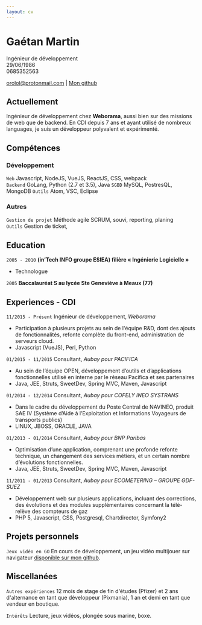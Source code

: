 ```yaml
---
layout: cv
---
```


# Gaétan Martin
Ingénieur de développement    
29/06/1986  
0685352563

<div id="webaddress">
<a href="mailto:orolol@protonmail.com">orolol@protonmail.com</a>
| <a href="https://github.com/Orolol/">Mon github</a>
</div>


## Actuellement

Ingénieur de développement chez **Weborama**, aussi bien sur des missions de web que de backend. En CDI depuis 7 ans et ayant utilisé de nombreux languages, je suis un développeur polyvalent et expérimenté. 

## Compétences

### Développement

`Web` Javascript, NodeJS, VueJS, ReactJS, CSS, webpack  
`Backend` GoLang, Python (2.7 et 3.5), Java
`SGBD` MySQL, PostresQL, MongoDB
`Outils` Atom, VSC, Eclipse

### Autres

`Gestion de projet` Méthode agile SCRUM, souvi, reporting, planing   
`Outils` Gestion de ticket,   



## Education


`2005 - 2010`
__(in’Tech INFO groupe ESIEA) filière « Ingénierie Logicielle »__

- Technologue

`2005`
__Baccalauréat S au lycée Ste Geneviève à Meaux (77)__



## Experiences - CDI

`11/2015 - Présent`
Ingénieur de développement, *Weborama*  
* Participation à plusieurs projets au sein de l'équipe R&D, dont des ajouts de fonctionnalités, refonte complète du front-end, administration de serveurs cloud.
* Javascript (VueJS), Perl, Python  

`01/2015 - 11/2015`
Consultant, *Aubay pour PACIFICA*  
* Au sein de l’équipe OPEN, développement d’outils et d’applications fonctionnelles utilisé en interne par le réseau Pacifica et ses partenaires
* Java, JEE, Struts, SweetDev, Spring MVC, Maven, Javascript  

`01/2014 - 12/2014`
Consultant, *Aubay pour COFELY INEO SYSTRANS*  
* Dans le cadre du développement du Poste Central de NAVINEO, produit SAE IV (Système d’Aide à l’Exploitation et Informations Voyageurs de transports publics)
* LINUX, JBOSS, ORACLE, JAVA  

`01/2013 - 01/2014`
Consultant, *Aubay pour BNP Paribas*  
* Optimisation d’une application, comprenant une profonde refonte technique, un changement des services métiers, et un certain nombre d’évolutions fonctionnelles.
* Java, JEE, Struts, SweetDev, Spring MVC, Maven, Javascript  

`11/2011 - 01/2013` 
Consultant, *Aubay pour ECOMETERING – GROUPE GDF-SUEZ*  
* Développement web sur plusieurs applications, incluant des corrections, des évolutions et des modules supplémentaires concernant la télé-relève des compteurs de gaz
* PHP 5, Javascript, CSS, Postgresql, Chartdirector, Symfony2   


## Projets personnels

`Jeux vidéo en GO`
En cours de développement, un jeu vidéo multijouer sur navigateur [disponible sur mon github](https://github.com/Orolol/gogame).


## Miscellanées

`Autres expériences`
12 mois de stage de fin d'études (Pfizer) et 2 ans d'alternance en tant que développeur (Pixmania), 1 an et demi en tant que vendeur en boutique.  

`Intérêts`
Lecture, jeux vidéos, plongée sous marine, boxe.



